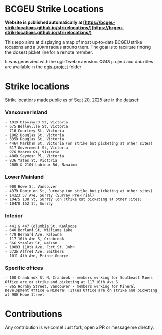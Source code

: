 
# BCGEU Strike Locations

**Website is published automatically at [https://bcgeu-strikelocations.github.io/strikelocations/](https://bcgeu-strikelocations.github.io/strikelocations/)**

This repo aims at displaying a map of most up-to-date BCGEU strike locations and a 30km radius around them.
The goal is to facilitate finding the closest picket line for a remote member.

It was generated with the qgis2web extension.
QGIS project and data files are available in the [qgis-project](qgis-project) folder

# Strike locations

Strike locations made public as of Sept 20, 2025 are in the dataset:

### Vancouver Island

    - 1810 Blanshard St, Victoria 
    - 675 Belleville St, Victoria 
    - 716 Courtney St, Victoria
    - 1802 Douglas St, Victoria 
    - 3350 Douglas St, Victoria 
    - 4464 Markham St, Victoria (on strike but picketing at other sites)
    - 617 Government St, Victoria
    - 976 Meares St, Victoria
    - 4000 Seymour Pl, Victoria 
    - 836 Yates St, Victoria 
    - 2080 & 2100 Labieux Rd, Nanaimo

### Lower Mainland

    - 900 Howe St, Vancouver
    - 4370 Dominion St, Burnaby (on strike but picketing at other sites)
    - 14323 57 Ave, Surrey (Surrey Pre-Trial)
    - 10475 138 St, Surrey (on strike but picketing at other sites)
    - 10470 152 St, Surrey  

### Interior

    - 441 & 447 Columbia St, Kamloops
    - 640 Borland St, Williams Lake
    - 478 Bernard Ave, Kelowna
    - 117 10th Ave S, Cranbrook
    - 566 Stanley St, Nelson
    - 10003 110th Ave, Fort St. John
    - 3726 Alfred Ave, Smithers
    - 1011 4th Ave, Prince George 

### Specific offices

    - 100 Cranbrook St N, Cranbook - members working for Southeast Mines Office are on strike and picketing at 117 10th Ave S
    - 865 Hornby Street, Vancouver - members working for Mineral Development Office & Mineral Titles Office are on strike and picketing at 900 Howe Street

# Contributions

Any contribution is welcome! Just fork, open a PR or message me directly.
